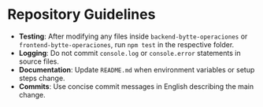 # Repository Guidelines

- **Testing**: After modifying any files inside `backend-bytte-operaciones` or `frontend-bytte-operaciones`, run `npm test` in the respective folder.
- **Logging**: Do not commit `console.log` or `console.error` statements in source files.
- **Documentation**: Update `README.md` when environment variables or setup steps change.
- **Commits**: Use concise commit messages in English describing the main change.
